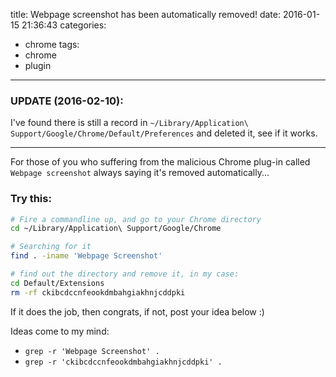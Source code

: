 title: Webpage screenshot has been automatically removed!
date: 2016-01-15 21:36:43
categories:
- chrome
tags:
- chrome
- plugin
---

### UPDATE (2016-02-10):

I've found there is still a record in `~/Library/Application\ Support/Google/Chrome/Default/Preferences` and deleted it, see if it works.

----

For those of you who suffering from the malicious Chrome plug-in called `Webpage screenshot` always saying it's removed automatically...

### Try this:

```bash
# Fire a commandline up, and go to your Chrome directory
cd ~/Library/Application\ Support/Google/Chrome

# Searching for it
find . -iname 'Webpage Screenshot'

# find out the directory and remove it, in my case:
cd Default/Extensions
rm -rf ckibcdccnfeookdmbahgiakhnjcddpki
```

If it does the job, then congrats, if not, post your idea below :)

Ideas come to my mind:

- `grep -r 'Webpage Screenshot' .`
- `grep -r 'ckibcdccnfeookdmbahgiakhnjcddpki' .`
